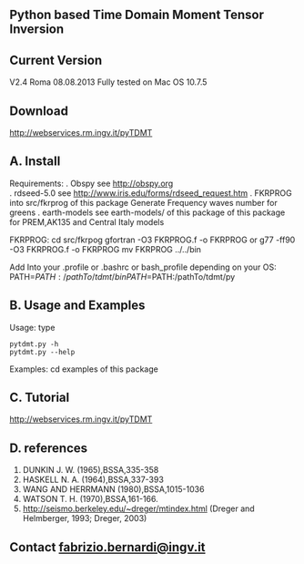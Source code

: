 
Python based Time Domain Moment Tensor Inversion
------------------------------------------------

Current Version
---------------
V2.4 Roma 08.08.2013
Fully tested on Mac OS 10.7.5

Download
--------
http://webservices.rm.ingv.it/pyTDMT

A. Install
----------

Requirements: . Obspy        see http://obspy.org  
              . rdseed-5.0   see http://www.iris.edu/forms/rdseed_request.htm
              . FKRPROG      into src/fkrprog of this package
                             Generate Frequency waves number for greens
              . earth-models see earth-models/ of this package of this package
                             for PREM,AK135 and Central Italy models
                         

FKRPROG:      cd src/fkrpog
              gfortran -O3 FKRPROG.f -o FKRPROG
              or
              g77 -ff90 -O3 FKRPROG.f -o FKRPROG
              mv FKRPROG ../../bin

Add Into your .profile or .bashrc or bash_profile depending on your OS:    
              PATH=$PATH:/pathTo/tdmt/bin
              PATH=$PATH:/pathTo/tdmt/py

B. Usage and Examples
---------------------

Usage: type
 
    pytdmt.py -h
    pytdmt.py --help

Examples:    cd examples of this package

C. Tutorial
-----------
http://webservices.rm.ingv.it/pyTDMT


D. references
-------------
1. DUNKIN J. W. (1965),BSSA,335-358   
2. HASKELL N. A. (1964),BSSA,337-393   
3. WANG AND HERRMANN (1980),BSSA,1015-1036   
4. WATSON T. H. (1970),BSSA,161-166.
5. http://seismo.berkeley.edu/~dreger/mtindex.html
   (Dreger and Helmberger, 1993; Dreger, 2003)



Contact fabrizio.bernardi@ingv.it
---------------------------------
